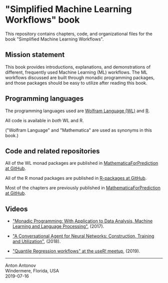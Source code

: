 # "Simplified Machine Learning Workflows" book

This repository contains chapters, code, and organizational files for the book "Simplified Machine Learning Workflows".

## Mission statement 

This book provides introductions, explanations, and demonstrations of different, frequently used Machine Learning (ML) workflows.
The ML workflows discussed are built through monadic programming packages, and those packages should be easy to utilize 
after reading this book.

## Programming languages

The programming languages used are 
[Wolfram Language (WL)](https://www.wolfram.com/language/) 
and 
[R](https://www.r-project.org).
 
All code is available in *both* WL and R. 

("Wolfram Language" and "Mathematica" are used as synonyms in this book.)

## Code and related repositories

All of the WL monad packages are published in
[MathematicaForPrediction at GitHub](https://github.com/antononcube/MathematicaForPrediction/tree/master/MonadicProgramming).

All of the R monad packages are published in
[R-packages at GitHub](https://github.com/antononcube/R-packages).

Most of the chapters are previously published in
[MathematicaForPrediction at GitHub](https://github.com/antononcube/MathematicaForPrediction).

## Videos

- ["Monadic Programming: With Application to Data Analysis, Machine Learning and Language Processing"](https://www.youtube.com/watch?v=_cIFA5GHF58), (2017).

- ["A Conversational Agent for Neural Networks: Construction, Training and Utilization"](https://www.youtube.com/watch?v=9m6K2yISS0U), (2018).

- ["Quantile Regression workflows" at the useR! meetup](), (2019).

----
Anton Antonov   
Windermere, Florida, USA   
2019-07-16


